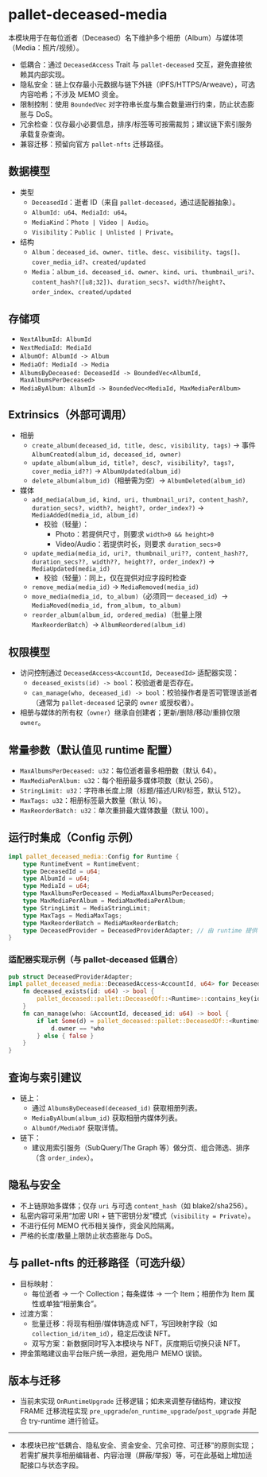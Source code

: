 # pallet-deceased-media

本模块用于在每位逝者（Deceased）名下维护多个相册（Album）与媒体项（Media：照片/视频）。
- 低耦合：通过 `DeceasedAccess` Trait 与 `pallet-deceased` 交互，避免直接依赖其内部实现。
- 隐私安全：链上仅存最小元数据与链下外链（IPFS/HTTPS/Arweave），可选内容哈希；不涉及 MEMO 资金。
- 限制控制：使用 `BoundedVec` 对字符串长度与集合数量进行约束，防止状态膨胀与 DoS。
- 冗余检查：仅存最小必要信息，排序/标签等可按需裁剪；建议链下索引服务承载复杂查询。
- 兼容迁移：预留向官方 `pallet-nfts` 迁移路径。

## 数据模型
- 类型
  - `DeceasedId`：逝者 ID（来自 `pallet-deceased`，通过适配器抽象）。
  - `AlbumId: u64`、`MediaId: u64`。
  - `MediaKind`：`Photo | Video | Audio`。
  - `Visibility`：`Public | Unlisted | Private`。
- 结构
  - `Album`：`deceased_id`、`owner`、`title`、`desc`、`visibility`、`tags[]`、`cover_media_id?`、`created/updated`
  - `Media`：`album_id`、`deceased_id`、`owner`、`kind`、`uri`、`thumbnail_uri?`、`content_hash?([u8;32])`、`duration_secs?`、`width?`/`height?`、`order_index`、`created/updated`

## 存储项
- `NextAlbumId: AlbumId`
- `NextMediaId: MediaId`
- `AlbumOf: AlbumId -> Album`
- `MediaOf: MediaId -> Media`
- `AlbumsByDeceased: DeceasedId -> BoundedVec<AlbumId, MaxAlbumsPerDeceased>`
- `MediaByAlbum: AlbumId -> BoundedVec<MediaId, MaxMediaPerAlbum>`

## Extrinsics（外部可调用）
- 相册
  - `create_album(deceased_id, title, desc, visibility, tags)` → 事件 `AlbumCreated(album_id, deceased_id, owner)`
  - `update_album(album_id, title?, desc?, visibility?, tags?, cover_media_id??)` → `AlbumUpdated(album_id)`
  - `delete_album(album_id)`（相册需为空）→ `AlbumDeleted(album_id)`
- 媒体
  - `add_media(album_id, kind, uri, thumbnail_uri?, content_hash?, duration_secs?, width?, height?, order_index?)` → `MediaAdded(media_id, album_id)`
    - 校验（轻量）：
      - Photo：若提供尺寸，则要求 `width>0 && height>0`
      - Video/Audio：若提供时长，则要求 `duration_secs>0`
  - `update_media(media_id, uri?, thumbnail_uri??, content_hash??, duration_secs??, width??, height??, order_index?)` → `MediaUpdated(media_id)`
    - 校验（轻量）：同上，仅在提供对应字段时检查
  - `remove_media(media_id)` → `MediaRemoved(media_id)`
  - `move_media(media_id, to_album)`（必须同一 `deceased_id`）→ `MediaMoved(media_id, from_album, to_album)`
  - `reorder_album(album_id, ordered_media)`（批量上限 `MaxReorderBatch`）→ `AlbumReordered(album_id)`

## 权限模型
- 访问控制通过 `DeceasedAccess<AccountId, DeceasedId>` 适配器实现：
  - `deceased_exists(id) -> bool`：校验逝者是否存在。
  - `can_manage(who, deceased_id) -> bool`：校验操作者是否可管理该逝者（通常为 `pallet-deceased` 记录的 `owner` 或授权者）。
- 相册与媒体的所有权（`owner`）继承自创建者；更新/删除/移动/重排仅限 `owner`。

## 常量参数（默认值见 runtime 配置）
- `MaxAlbumsPerDeceased: u32`：每位逝者最多相册数（默认 64）。
- `MaxMediaPerAlbum: u32`：每个相册最多媒体项数（默认 256）。
- `StringLimit: u32`：字符串长度上限（标题/描述/URI/标签，默认 512）。
- `MaxTags: u32`：相册标签最大数量（默认 16）。
- `MaxReorderBatch: u32`：单次重排最大媒体数量（默认 100）。

## 运行时集成（Config 示例）
```rust
impl pallet_deceased_media::Config for Runtime {
    type RuntimeEvent = RuntimeEvent;
    type DeceasedId = u64;
    type AlbumId = u64;
    type MediaId = u64;
    type MaxAlbumsPerDeceased = MediaMaxAlbumsPerDeceased;
    type MaxMediaPerAlbum = MediaMaxMediaPerAlbum;
    type StringLimit = MediaStringLimit;
    type MaxTags = MediaMaxTags;
    type MaxReorderBatch = MediaMaxReorderBatch;
    type DeceasedProvider = DeceasedProviderAdapter; // 由 runtime 提供
}
```

### 适配器实现示例（与 pallet-deceased 低耦合）
```rust
pub struct DeceasedProviderAdapter;
impl pallet_deceased_media::DeceasedAccess<AccountId, u64> for DeceasedProviderAdapter {
    fn deceased_exists(id: u64) -> bool {
        pallet_deceased::pallet::DeceasedOf::<Runtime>::contains_key(id)
    }
    fn can_manage(who: &AccountId, deceased_id: u64) -> bool {
        if let Some(d) = pallet_deceased::pallet::DeceasedOf::<Runtime>::get(deceased_id) {
            d.owner == *who
        } else { false }
    }
}
```

## 查询与索引建议
- 链上：
  - 通过 `AlbumsByDeceased(deceased_id)` 获取相册列表。
  - `MediaByAlbum(album_id)` 获取相册内媒体列表。
  - `AlbumOf/MediaOf` 获取详情。
- 链下：
  - 建议用索引服务（SubQuery/The Graph 等）做分页、组合筛选、排序（含 `order_index`）。

## 隐私与安全
- 不上链原始多媒体；仅存 `uri` 与可选 `content_hash`（如 blake2/sha256）。
- 私密内容可采用“加密 URI + 链下密钥分发”模式（`visibility = Private`）。
- 不进行任何 MEMO 代币相关操作，资金风险隔离。
- 严格的长度/数量上限防止状态膨胀与 DoS。

## 与 pallet-nfts 的迁移路径（可选升级）
- 目标映射：
  - 每位逝者 → 一个 Collection；每条媒体 → 一个 Item；相册作为 Item 属性或单独“相册集合”。
- 过渡方案：
  - 批量迁移：将现有相册/媒体铸造成 NFT，写回映射字段（如 `collection_id/item_id`），稳定后改读 NFT。
  - 双写方案：新数据同时写入本模块与 NFT，灰度期后切换只读 NFT。
- 押金策略建议由平台账户统一承担，避免用户 MEMO 误锁。

## 版本与迁移
- 当前未实现 `OnRuntimeUpgrade` 迁移逻辑；如未来调整存储结构，建议按 FRAME 迁移流程实现 `pre_upgrade`/`on_runtime_upgrade`/`post_upgrade` 并配合 try-runtime 进行验证。

---
- 本模块已按“低耦合、隐私安全、资金安全、冗余可控、可迁移”的原则实现；若需扩展共享相册编辑者、内容治理（屏蔽/举报）等，可在此基础上增加适配接口与状态字段。
